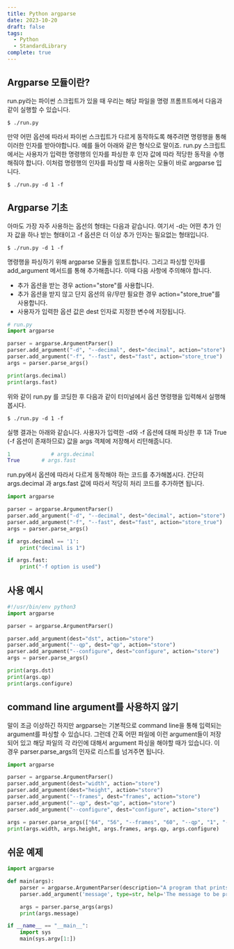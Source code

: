 ```yaml
---
title: Python argparse
date: 2023-10-20
draft: false
tags:
  - Python
  - StandardLibrary
complete: true
---
```

## Argparse 모듈이란?

run.py라는 파이썬 스크립트가 있을 때 우리는 해당 파일을 명령 프롬프트에서 다음과 같이 실행할 수 있습니다.

```shell
$ ./run.py
```

만약 어떤 옵션에 따라서 파이썬 스크립트가 다르게 동작하도록 해주려면 명령행을 통해 이러한 인자를 받아야합니다. 예를 들어 아래와 같은 형식으로 말이죠. run.py 스크립트에서는 사용자가 입력한 명령행의 인자를 파싱한 후 인자 값에 따라 적당한 동작을 수행해줘야 합니다. 이처럼 명령행의 인자를 파싱할 때 사용하는 모듈이 바로 argparse 입니다.

```shell
$ ./run.py -d 1 -f 
```

## Argparse 기초

아마도 가장 자주 사용하는 옵션의 형태는 다음과 같습니다. 여기서 -d는 어떤 추가 인자 값을 하나 받는 형태이고 -f 옵션은 더 이상 추가 인자는 필요없는 형태입니다.

```shell
$ ./run.py -d 1 -f 
```

명령행을 파싱하기 위해 argparse 모듈을 임포트합니다. 그리고 파싱할 인자를 add_argument 메서드를 통해 추가해줍니다. 이때 다음 사항에 주의해야 합니다.

- 추가 옵션을 받는 경우 action="store"를 사용합니다.
- 추가 옵션을 받지 않고 단지 옵션의 유/무만 필요한 경우 action="store_true"를 사용합니다.
- 사용자가 입력한 옵션 값은 dest 인자로 지정한 변수에 저장됩니다.

```python
# run.py
import argparse

parser = argparse.ArgumentParser()
parser.add_argument("-d", "--decimal", dest="decimal", action="store")          # extra value
parser.add_argument("-f", "--fast", dest="fast", action="store_true")           # existence/nonexistence
args = parser.parse_args()

print(args.decimal)
print(args.fast)
```

위와 같이 run.py 를 코딩한 후 다음과 같이 터미널에서 옵션 명령행을 입력해서 실행해봅시다.

```shell
$ ./run.py -d 1 -f
```

실행 결과는 아래와 같습니다. 사용자가 입력한 -d와 -f 옵션에 대해 파싱한 후 1과 True (-f 옵션이 존재하므로) 값을 args 객체에 저장해서 리턴해줍니다.

```python
1             # args.decimal
True       # args.fast
```

run.py에서 옵션에 따라서 다르게 동작해야 하는 코드를 추가해봅시다. 간단히 args.decimal 과 args.fast 값에 따라서 적당히 처리 코드를 추가하면 됩니다.

```python
import argparse

parser = argparse.ArgumentParser()
parser.add_argument("-d", "--decimal", dest="decimal", action="store")          # extra value
parser.add_argument("-f", "--fast", dest="fast", action="store_true")           # existence/nonexistence
args = parser.parse_args()

if args.decimal == '1':
    print("decimal is 1")

if args.fast:
    print("-f option is used")
```

## 사용 예시

```python
#!/usr/bin/env python3
import argparse

parser = argparse.ArgumentParser()

parser.add_argument(dest="dst", action="store")
parser.add_argument("--qp", dest="qp", action="store")
parser.add_argument("--configure", dest="configure", action="store")
args = parser.parse_args()

print(args.dst)
print(args.qp)
print(args.configure)
```

## command line argument를 사용하지 않기

말이 조금 이상하긴 하지만 argparse는 기본적으로 command line을 통해 입력되는 argument를 파싱할 수 있습니다. 그런데 간혹 어떤 파일에 이런 argument들이 저장되어 있고 해당 파일의 각 라인에 대해서 argument 파싱을 해야할 때가 있습니다. 이 경우 parser.parse_args의 인자로 리스트를 넘겨주면 됩니다.

```python
import argparse 

parser = argparse.ArgumentParser()
parser.add_argument(dest="width", action="store")
parser.add_argument(dest="height", action="store")
parser.add_argument("--frames", dest="frames", action="store")
parser.add_argument("--qp", dest="qp", action="store")
parser.add_argument("--configure", dest="configure", action="store")

args = parser.parse_args(["64", "56", "--frames", "60", "--qp", "1", "--configure", "AI"])
print(args.width, args.height, args.frames, args.qp, args.configure)
```


## 쉬운 예제
```python
import argparse

def main(args):
    parser = argparse.ArgumentParser(description="A program that prints a message.")
    parser.add_argument('message', type=str, help='The message to be printed')

    args = parser.parse_args(args)
    print(args.message)

if __name__ == "__main__":
    import sys
    main(sys.argv[1:])
```